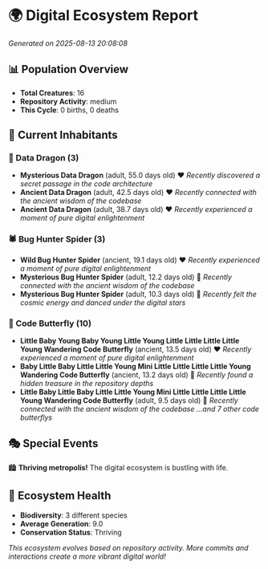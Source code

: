 # 🌍 Digital Ecosystem Report
*Generated on 2025-08-13 20:08:08*

## 📊 Population Overview
- **Total Creatures**: 16
- **Repository Activity**: medium
- **This Cycle**: 0 births, 0 deaths

## 👥 Current Inhabitants

### 🐉 Data Dragon (3)
- **Mysterious Data Dragon** (adult, 55.0 days old) ❤️
  *Recently discovered a secret passage in the code architecture*
- **Ancient Data Dragon** (adult, 42.5 days old) ❤️
  *Recently connected with the ancient wisdom of the codebase*
- **Ancient Data Dragon** (adult, 38.7 days old) ❤️
  *Recently experienced a moment of pure digital enlightenment*

### 🕷️ Bug Hunter Spider (3)
- **Wild Bug Hunter Spider** (ancient, 19.1 days old) ❤️
  *Recently experienced a moment of pure digital enlightenment*
- **Mysterious Bug Hunter Spider** (adult, 12.2 days old) 💛
  *Recently connected with the ancient wisdom of the codebase*
- **Mysterious Bug Hunter Spider** (adult, 10.3 days old) 💛
  *Recently felt the cosmic energy and danced under the digital stars*

### 🦋 Code Butterfly (10)
- **Little Baby Young Baby Young Little Young Little Little Little Little Young Wandering Code Butterfly** (ancient, 13.5 days old) ❤️
  *Recently experienced a moment of pure digital enlightenment*
- **Baby Little Baby Little Little Young Mini Little Little Little Little Young Wandering Code Butterfly** (ancient, 13.2 days old) 💛
  *Recently found a hidden treasure in the repository depths*
- **Little Baby Little Baby Little Little Young Mini Little Little Little Little Young Wandering Code Butterfly** (adult, 9.5 days old) 💚
  *Recently connected with the ancient wisdom of the codebase*
  *...and 7 other code butterflys*

## 🎭 Special Events

🏙️ **Thriving metropolis!** The digital ecosystem is bustling with life.

## 🔬 Ecosystem Health
- **Biodiversity**: 3 different species
- **Average Generation**: 9.0
- **Conservation Status**: Thriving

*This ecosystem evolves based on repository activity. More commits and interactions create a more vibrant digital world!*